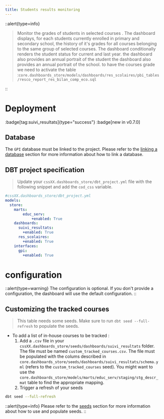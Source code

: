 ```yaml
---
title: Students results monitoring
---
```


::alert{type=info}
> Monitor the grades of students in selected courses . The dashboard displays, for each students currently enrolled in primary and secondary school, the history of it's grades for all courses belonging to the same group of selected courses. The dashboard conditionally renders the student status for current and last year. 
> the dashboard also provides an annual portrait of the student
> the dashboard also provides an annual portrait of the school. to have the courses grade we need to activate the table :`core.dashboards_store/models/dashboards/res_scolaires/pbi_tables/resco_report_res_bilan_comp_eco.sql`

::

# Deployment
:badge[tag:suivi_resultats]{type="success"}
:badge[new in v0.7.0]

## Database 

The `GPI` database must be linked to the project. Please refer to the [linking a database](/using/configuration/linking) section for more information about how to link a database.


## DBT project specification
> Update your `cssXX.dashboards_store/dbt_project.yml` file with the following snippet and add the `cod_css` variable.


```yaml
#cssXX.dashboards_store/dbt_project.yml
models: 
  store:
    marts:
        educ_serv:
            +enabled: True        
    dashboards: 
      suivi_resultats:
        +enabled: True
      res_scolaires:
        +enabled: True        
    interfaces:
      gpi:
        +enabled: True
```



# configuration
::alert{type=warning}
The configuration is optional. If you don't provide a configuration, the dashboard will use the default configuration.
::

## Customizing the tracked courses
> This table needs some seeds. Make sure to run `dbt seed --full-refresh` to populate the seeds.

* To add a list of in-house courses to be tracked :
  1. Add a `.csv` file in your `cssXX.dashboards_store/seeds/dashboards/suivi_resultats` folder. The file must be named `custom_tracked_courses.csv`. The file must be populated with the colums described in `core.dashboards_store/seeds/dashboards/suivi_resultats/schema.yml` (refers to the `custom_tracked_courses` seed). You might want to use the `core.dashboards_store/models/marts/educ_serv/staging/stg_descr_mat` table to find the appropriate mapping.
  2. Trigger a refresh of your seeds 

```bash
dbt seed --full-refresh
```

::alert{type=info}
Please refer to the [seeds](/using/marts/seeds) section for more information about how to use and populate seeds.
::
